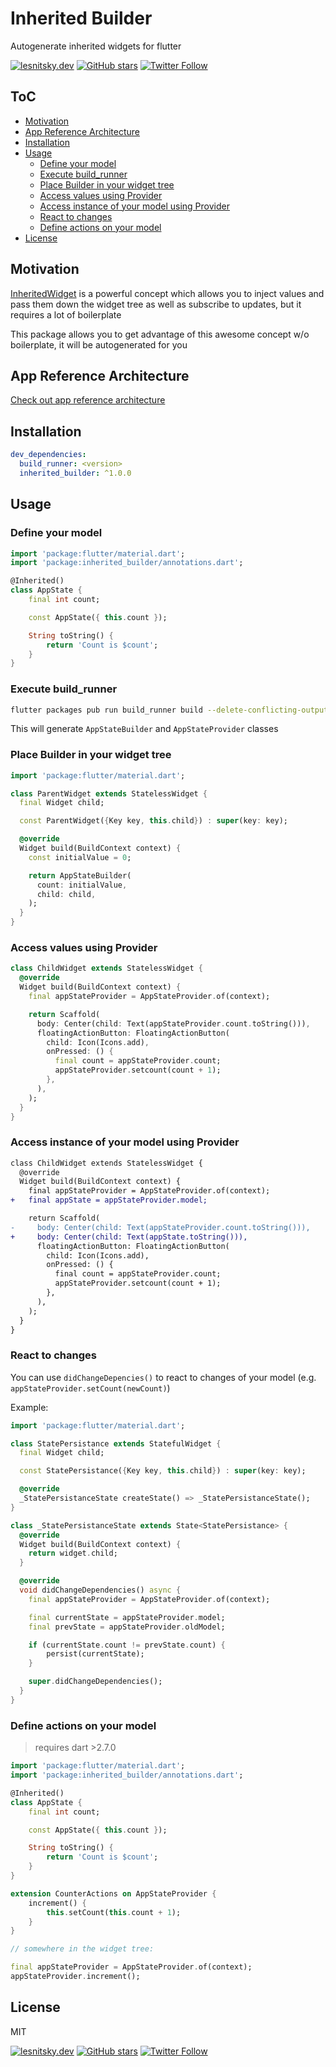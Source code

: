 # Inherited Builder

Autogenerate inherited widgets for flutter

[![lesnitsky.dev](https://lesnitsky.dev/icons/shield.svg?hash=42)](https://lesnitsky.dev?utm_source=inherited_builder)
[![GitHub stars](https://img.shields.io/github/stars/lesnitsky/inherited_builder.svg?style=social)](https://github.com/lesnitsky/inherited_builder)
[![Twitter Follow](https://img.shields.io/twitter/follow/lesnitsky_a.svg?label=Follow%20me&style=social)](https://twitter.com/lesnitsky_a)

## ToC

- [Motivation](#motivation)
- [App Reference Architecture](#app-reference-architecture)
- [Installation](#installation)
- [Usage](#usage)
  - [Define your model](#define-your-model)
  - [Execute build_runner](#execute-build-runner)
  - [Place Builder in your widget tree](#place-builder-in-your-widget-tree)
  - [Access values using Provider](#access-values-using-provider)
  - [Access instance of your model using Provider](#access-instance-of-your-model-using-provider)
  - [React to changes](#react-to-changes)
  - [Define actions on your model](#define-actions-on-your-model)
- [License](#license)

## Motivation

[InheritedWidget](https://api.flutter.dev/flutter/widgets/InheritedWidget-class.html) is a powerful concept which allows you to inject values and pass them down the widget tree as well as subscribe to updates, but it requires a lot of boilerplate

This package allows you to get advantage of this awesome concept w/o boilerplate, it will be autogenerated for you

## App Reference Architecture

[Check out app reference architecture](./app_reference_architecture)

## Installation

```yaml
dev_dependencies:
  build_runner: <version>
  inherited_builder: ^1.0.0
```

## Usage

### Define your model

```dart
import 'package:flutter/material.dart';
import 'package:inherited_builder/annotations.dart';

@Inherited()
class AppState {
    final int count;

    const AppState({ this.count });

    String toString() {
        return 'Count is $count';
    }
}
```

### Execute build_runner

```sh
flutter packages pub run build_runner build --delete-conflicting-outputs
```

This will generate `AppStateBuilder` and `AppStateProvider` classes

### Place Builder in your widget tree

```dart
import 'package:flutter/material.dart';

class ParentWidget extends StatelessWidget {
  final Widget child;

  const ParentWidget({Key key, this.child}) : super(key: key);

  @override
  Widget build(BuildContext context) {
    const initialValue = 0;

    return AppStateBuilder(
      count: initialValue,
      child: child,
    );
  }
}
```

### Access values using Provider

```dart
class ChildWidget extends StatelessWidget {
  @override
  Widget build(BuildContext context) {
    final appStateProvider = AppStateProvider.of(context);

    return Scaffold(
      body: Center(child: Text(appStateProvider.count.toString())),
      floatingActionButton: FloatingActionButton(
        child: Icon(Icons.add),
        onPressed: () {
          final count = appStateProvider.count;
          appStateProvider.setcount(count + 1);
        },
      ),
    );
  }
}
```

### Access instance of your model using Provider

```diff
class ChildWidget extends StatelessWidget {
  @override
  Widget build(BuildContext context) {
    final appStateProvider = AppStateProvider.of(context);
+   final appState = appStateProvider.model;

    return Scaffold(
-     body: Center(child: Text(appStateProvider.count.toString())),
+     body: Center(child: Text(appState.toString())),
      floatingActionButton: FloatingActionButton(
        child: Icon(Icons.add),
        onPressed: () {
          final count = appStateProvider.count;
          appStateProvider.setcount(count + 1);
        },
      ),
    );
  }
}
```

### React to changes

You can use `didChangeDepencies()` to react to changes of your model (e.g. `appStateProvider.setCount(newCount)`)

Example:

```dart
import 'package:flutter/material.dart';

class StatePersistance extends StatefulWidget {
  final Widget child;

  const StatePersistance({Key key, this.child}) : super(key: key);

  @override
  _StatePersistanceState createState() => _StatePersistanceState();
}

class _StatePersistanceState extends State<StatePersistance> {
  @override
  Widget build(BuildContext context) {
    return widget.child;
  }

  @override
  void didChangeDependencies() async {
    final appStateProvider = AppStateProvider.of(context);

    final currentState = appStateProvider.model;
    final prevState = appStateProvider.oldModel;

    if (currentState.count != prevState.count) {
        persist(currentState);
    }

    super.didChangeDependencies();
  }
}
```

### Define actions on your model

> requires dart >2.7.0

```dart
import 'package:flutter/material.dart';
import 'package:inherited_builder/annotations.dart';

@Inherited()
class AppState {
    final int count;

    const AppState({ this.count });

    String toString() {
        return 'Count is $count';
    }
}

extension CounterActions on AppStateProvider {
    increment() {
        this.setCount(this.count + 1);
    }
}

// somewhere in the widget tree:

final appStateProvider = AppStateProvider.of(context);
appStateProvider.increment();
```

## License

MIT

[![lesnitsky.dev](https://lesnitsky.dev/icons/shield.svg?hash=42)](https://lesnitsky.dev?utm_source=inherited_builder)
[![GitHub stars](https://img.shields.io/github/stars/lesnitsky/inherited_builder.svg?style=social)](https://github.com/lesnitsky/inherited_builder)
[![Twitter Follow](https://img.shields.io/twitter/follow/lesnitsky_a.svg?label=Follow%20me&style=social)](https://twitter.com/lesnitsky_a)
